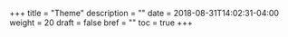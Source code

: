 +++
title = "Theme"
description = ""
date = 2018-08-31T14:02:31-04:00
weight = 20
draft = false
bref = ""
toc = true
+++

<!-- # Get Started -->

